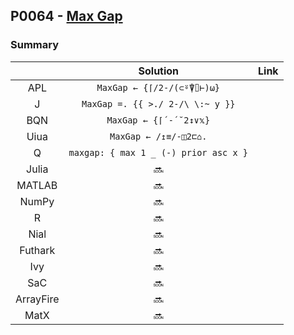 ## P0064 - [Max Gap](https://leetcode.com/problems/maximum-gap/)

### Summary

|           |               Solution                | Link  |
| :-------: | :-----------------------------------: | :---: |
|    APL    |      `MaxGap ← {⌈/2-/(⊂⍤⍒⌷⊢)⍵}`       |       |
|     J     |   `MaxGap =. {{ >./ 2-/\ \:~ y }}`    |       |
|    BQN    |        `MaxGap ← {⌈´-´˘2↕∨𝕩}`         |       |
|   Uiua    |         `MaxGap ← /↥≡/-◫2⊏⌂.`         |       |
|     Q     | `maxgap: { max 1 _ (-) prior asc x }` |       |
|   Julia   |                :soon:                 |       |
|  MATLAB   |                :soon:                 |       |
|   NumPy   |                :soon:                 |       |
|     R     |                :soon:                 |       |
|   Nial    |                :soon:                 |       |
|  Futhark  |                :soon:                 |       |
|    Ivy    |                :soon:                 |       |
|    SaC    |                :soon:                 |       |
| ArrayFire |                :soon:                 |       |
|   MatX    |                :soon:                 |       |

